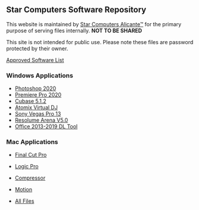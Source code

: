 ## Star Computers Software Repository

This website is maintained by [Star Computers Alicante™](https://starcomputers.es) for the primary purpose of serving files internally. **NOT TO BE SHARED** 

This site is not intended for public use. Please note these files are password protected by their owner.

[Approved Software List](./another-page.html)

### Windows Applications

- [Photoshop 2020](https://thinfi.com/mdid)
- [Premiere Pro 2020](https://thinfi.com/mdif)
- [Cubase 5.1.2](https://thinfi.com/mdi7)
- [Atomix Virtual DJ](https://thinfi.com/mdij)
- [Sony Vegas Pro 13](https://thinfi.com/mdik)
- [Resolume Arena V5.0](https://thinfi.com/mdiv)
- [Office 2013-2019 DL Tool](https://thinfi.com/mdix)

### Mac Applications
 
- [Final Cut Pro](https://thinfi.com/mdid)
- [Logic Pro](https://thinfi.com/mdif)
- [Compressor](https://thinfi.com/mdi7)
- [Motion](https://thinfi.com/mdij)


- [All Files](https://drive.google.com/drive/u/0/my-drive)
